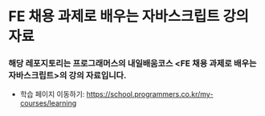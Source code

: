 # FE 채용 과제로 배우는 자바스크립트 강의 자료
### 해당 레포지토리는 프로그래머스의 내일배움코스 <FE 채용 과제로 배우는 자바스크립트>의 강의 자료입니다.
- 학습 페이지 이동하기: https://school.programmers.co.kr/my-courses/learning
